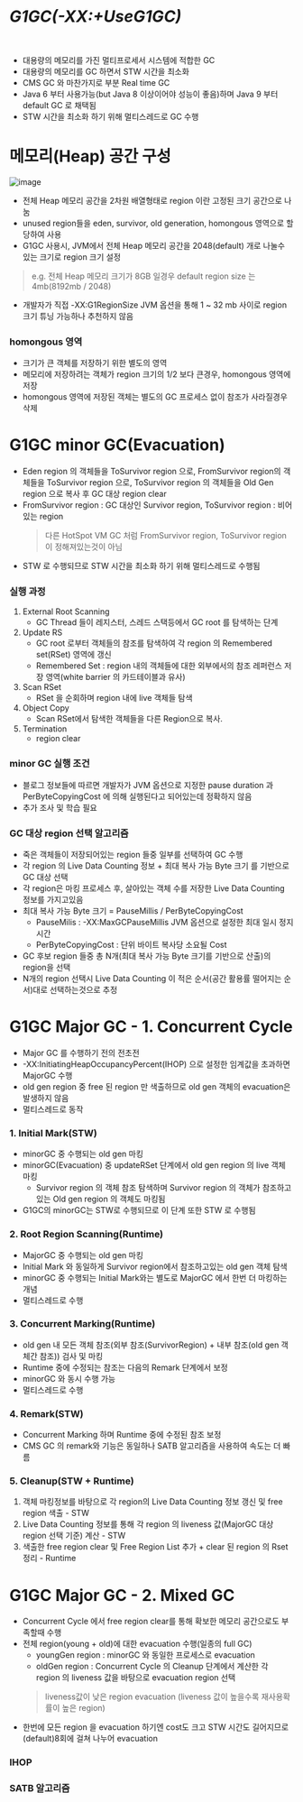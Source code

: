 # ***G1GC(-XX:+UseG1GC)***
<br>

* 대용량의 메모리를 가진 멀티프로세서 시스템에 적합한 GC
* 대용량의 메모리를 GC 하면서 STW 시간을 최소화
* CMS GC 와 마찬가지로 부분 Real time GC
* Java 6 부터 사용가능(but Java 8 이상이어야 성능이 좋음)하며 Java 9 부터 default GC 로 채택됨
* STW 시간을 최소화 하기 위해 멀티스레드로 GC 수행

# 메모리(Heap) 공간 구성
![image](https://user-images.githubusercontent.com/48702893/85925930-a17c2000-b8d6-11ea-8210-8147f8bb93d4.png)
* 전체 Heap 메모리 공간을 2차원 배열형태로 region 이란 고정된 크기 공간으로 나눔
* unused region들을 eden, survivor, old generation, homongous 영역으로 할당하여 사용
* G1GC 사용시, JVM에서 전체 Heap 메모리 공간을 2048(default) 개로 나눌수 있는 크기로 region 크기 설정
> e.g. 전체 Heap 메모리 크기가 8GB 일경우 default region size 는 4mb(8192mb / 2048)
* 개발자가 직접 -XX:G1RegionSize JVM 옵션을 통해 1 ~ 32 mb 사이로 region 크기 튜닝 가능하나 추천하지 않음

### homongous 영역
* 크기가 큰 객체를 저장하기 위한 별도의 영역
* 메모리에 저장하려는 객체가 region 크기의 1/2 보다 큰경우, homongous 영역에 저장
* homongous 영역에 저장된 객체는 별도의 GC 프로세스 없이 참조가 사라질경우 삭제

# G1GC minor GC(Evacuation)
* Eden region 의 객체들을 ToSurvivor region 으로, FromSurvivor region의 객체들을 ToSurvivor region 으로, ToSurvivor region 의 객체들을 Old Gen region 으로 복사 후 GC 대상 region clear
* FromSurvivor region : GC 대상인 Survivor region, ToSurvivor region : 비어있는 region
   > 다른 HotSpot VM GC 처럼 FromSurvivor region, ToSurvivor region 이 정해져있는것이 아님
* STW 로 수행되므로 STW 시간을 최소화 하기 위해 멀티스레드로 수행됨

### 실행 과정
1. External Root Scanning
   * GC Thread 들이 레지스터, 스레드 스택등에서 GC root 를 탐색하는 단계
2. Update RS 
   * GC root 로부터 객체들의 참조를 탐색하여 각 region 의 Remembered set(RSet) 영역에 갱신
   * Remembered Set : region 내의 객체들에 대한 외부에서의 참조 레퍼런스 저장 영역(white barrier 의 카드테이블과 유사)
3. Scan RSet
   * RSet 을 순회하며 region 내에 live 객체들 탐색
4. Object Copy
   * Scan RSet에서 탐색한 객체들을 다른 Region으로 복사. 
5. Termination
   * region clear

### minor GC 실행 조건 
* 블로그 정보들에 따르면 개발자가 JVM 옵션으로 지정한 pause duration 과 PerByteCopyingCost 에 의해 실행된다고 되어있는데 정확하지 않음
* 추가 조사 및 학습 필요

### GC 대상 region 선택 알고리즘
* 죽은 객체들이 저장되어있는 region 들중 일부를 선택하여 GC 수행
* 각 region 의 Live Data Counting 정보 + 최대 복사 가능 Byte 크기 를 기반으로 GC 대상 선택
* 각 region은 마킹 프로세스 후, 살아있는 객체 수를 저장한 Live Data Counting 정보를 가지고있음
* 최대 복사 가능 Byte 크기 = PauseMillis / PerByteCopyingCost
   * PauseMilis : -XX:MaxGCPauseMillis JVM 옵션으로 설정한 최대 일시 정지 시간
   * PerByteCopyingCost : 단위 바이트 복사당 소요될 Cost
* GC 후보 region 들중 총 N개(최대 복사 가능 Byte 크기를 기반으로 산출)의 region을 선택
* N개의 region 선택시 Live Data Counting 이 적은 순서(공간 활용률 떨어지는 순서)대로 선택하는것으로 추정

# G1GC Major GC - 1. Concurrent Cycle
* Major GC 를 수행하기 전의 전초전
* -XX:InitiatingHeapOccupancyPercent(IHOP) 으로 설정한 임계값을 초과하면 MajorGC 수행
* old gen region 중 free 된 region 만 색출하므로 old gen 객체의 evacuation은 발생하지 않음
* 멀티스레드로 동작

### 1. Initial Mark(STW)
* minorGC 중 수행되는 old gen 마킹
* minorGC(Evacuation) 중 updateRSet 단계에서 old gen region 의 live 객체 마킹
   * Survivor region 의 객체 참조 탐색하며 Survivor region 의 객체가 참조하고있는 Old gen region 의 객체도 마킹됨
* G1GC의 minorGC는 STW로 수행되므로 이 단계 또한 STW 로 수행됨

### 2. Root Region Scanning(Runtime)
* MajorGC 중 수행되는 old gen 마킹
* Initial Mark 와 동일하게 Survivor region에서 참조하고있는 old gen 객체 탐색
* minorGC 중 수행되는 Initial Mark와는 별도로 MajorGC 에서 한번 더 마킹하는 개념
* 멀티스레드로 수행

### 3. Concurrent Marking(Runtime)
* old gen 내 모든 객체 참조(외부 참조(SurvivorRegion) + 내부 참조(old gen 객체간 참조)) 검사 및 마킹
* Runtime 중에 수정되는 참조는 다음의 Remark 단계에서 보정
* minorGC 와 동시 수행 가능
* 멀티스레드로 수행

### 4. Remark(STW)
* Concurrent Marking 하며 Runtime 중에 수정된 참조 보정
* CMS GC 의 remark와 기능은 동일하나 SATB 알고리즘을 사용하여 속도는 더 빠름

### 5. Cleanup(STW + Runtime)
1. 객체 마킹정보를 바탕으로 각 region의 Live Data Counting 정보 갱신 및 free region 색출 - STW
2. Live Data Counting 정보를 통해 각 region 의 liveness 값(MajorGC 대상 region 선택 기준) 계산 - STW
3. 색출한 free region clear 및 Free Region List 추가 + clear 된 region 의 Rset 정리 - Runtime

# G1GC Major GC - 2. Mixed GC
* Concurrent Cycle 에서 free region clear를 통해 확보한 메모리 공간으로도 부족할때 수행
* 전체 region(young + old)에 대한 evacuation 수행(일종의 full GC)
    * youngGen region : minorGC 와 동일한 프로세스로 evacuation
    * oldGen region : Concurrent Cycle 의 Cleanup 단계에서 계산한 각 region 의 liveness 값을 바탕으로 evacuation region 선택
    > liveness값이 낮은 region evacuation (liveness 값이 높을수록 재사용확률이 높은 region) 
* 한번에 모든 region 을 evacuation 하기엔 cost도 크고 STW 시간도 길어지므로 (default)8회에 걸쳐 나누어 evacuation

### IHOP

### SATB 알고리즘